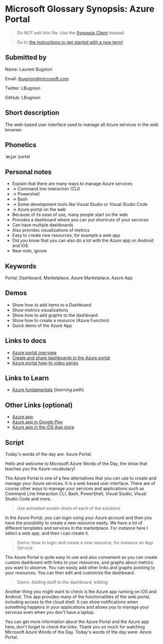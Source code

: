 # Microsoft Glossary Synopsis: Azure Portal

> Do NOT edit this file. Use the [Synopsis Client](https://aka.ms/glossary/edit-synopsis) instead.

> Go to [the instructions to get started with a new term!](https://github.com/lbugnion/ms-glossary/blob/master/instructions/getting-started.md)

## Submitted by

Name: Laurent Bugnion

Email: lbugnion@microsoft.com

Twitter: LBugnion

GitHub: LBugnion

## Short description

The web-based user interface used to manage all Azure services in the web browser.

## Phonetics

ˈæʒər ˈpɔrtəl

## Personal notes

- Explain that there are many ways to manage Azure services
- -> Command line interaction (CLI)
- -> Powershell
- -> Bash
- -> Some development tools like Visual Studio or Visual Studio Code
- -> Azure portal on the web
- Because of its ease of use, many people start on the web
- Provides a dashboard where you can put shortcuts of your services
- Can have multiple dashboards
- Also provides visualizations of metrics
- Easy to create new resources, for example a web app
- Did you know that you can also do a lot with the Azure app on Android and iOS
- New note, ignore

## Keywords

Portal, Dashboard, Marketplace, Azure Marketplace, Azure App

## Demos

- Show how to add items to a Dashboard
- Show metrics visualizations
- Show how to add graphs to the dashboard
- Show how to create a resource (Azure Function)
- Quick demo of the Azure App

## Links to docs

- [Azure portal overview](https://docs.microsoft.com/azure/azure-portal/azure-portal-overview)
- [Create and share dashboards in the Azure portal](https://docs.microsoft.com/azure/azure-portal/azure-portal-dashboards)
- [Azure portal how-to video series](https://docs.microsoft.com/azure/azure-portal/azure-portal-video-series)

## Links to Learn

- [Azure fundamentals](https://docs.microsoft.com/learn/paths/azure-fundamentals/) (*learning path*)

## Other Links (optional)

- [Azure app](https://azure.microsoft.com/features/azure-portal/mobile-app/)
- [Azure app in Google Play](https://play.google.com/store/apps/details?id=com.microsoft.azure)
- [Azure app in the iOS App store](https://apps.apple.com/us/app/microsoft-azure/id1219013620?ls=1)

## Script

Today's words of the day are: Azure Portal.

Hello and welcome to Microsoft Azure Words of the Day, the show that teaches you the Azure vocabulary!

The Azure Portal is one of a few alternatives that you can use to create and manage your Azure services. It is a web based user interface. There are of course other ways to manage your services and applications such as Command Line Interaction CLI, Bash, PowerShell, Visual Studio, Visual Studio Code and more.

> Use animated screen shots of each of the solutions

In the Azure Portal, you can login using your Azure account and then you have the possibility to create a new resource easily. We have a lot of different templates and services in the marketplace. For instance here I select a web app, and then I can create it.

> Demo: How to login and create a new resource, for instance an App Service

The Azure Portal is quite easy to use and also convenient as you can create custom dashboard with links to your resources, and graphs about metrics you want to observe. You can easily add other links and graphs pointing to your resources. You can then edit and customize the dashboard.

> Demo: Adding stuff to the dashboard, editing

Another thing you might want to check is the Azure app running on iOS and Android. This app provides many of the functionalities of the web portal, including access to the cloud shell. It can show notifications when something happens in your applications and allows you to manage your services even when you don't have a laptop.

You can get more information about the Azure Portal and the Azure app here, don't forget to check the links. Thank you so much for watching Microsoft Azure Words of the Day. Today's words of the day were: Azure Portal.

